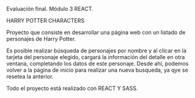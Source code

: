Evaluación final. Módulo 3 REACT.

HARRY POTTER CHARACTERS

Proyecto que consiste en desarrollar una página web con un listado de personajes de Harry Potter. 

Es posible realizar búsqueda de personajes por nombre y al clicar en la tarjeta del personaje elegido, cargará la información del detalle en otra ventana, completando los datos de este personaje. Desde ahí, podemos volver a la página de inicio para realizar una nueva busqueda, ya qye se resetea la anterior.

Todo el proyecto está realizado con REACT Y SASS.